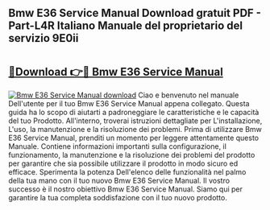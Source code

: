 ## Bmw E36 Service Manual Download gratuit PDF - Part-L4R Italiano Manuale del proprietario del servizio 9E0ii

# <h2><a href="http://dfe5txv.blite.top/?on=Bmw+E36+Service+Manual">🔗Download 👉🔴 Bmw E36 Service Manual</a></h2>

[![Bmw E36 Service Manual download](https://i.imgur.com/lujVjoI.png)](http://dfe5txv.blite.top/?on=Bmw+E36+Service+Manual)
Ciao e benvenuto nel manuale Dell'utente per il tuo Bmw E36 Service Manual appena collegato. Questa guida ha lo scopo di aiutarti a padroneggiare le caratteristiche e le capacità del tuo Prodotto. All'interno, troverai istruzioni dettagliate per L'installazione, L'uso, la manutenzione e la risoluzione dei problemi. Prima di utilizzare Bmw E36 Service Manual, prenditi un momento per leggere attentamente questo Manuale. Contiene informazioni importanti sulla configurazione, il funzionamento, la manutenzione e la risoluzione dei problemi del prodotto per garantire che sia possibile utilizzare il prodotto in modo sicuro ed efficace. Sperimenta la potenza Dell'elenco delle funzionalità nel palmo della tua mano con il tuo nuovo Bmw E36 Service Manual. Il vostro successo è il nostro obiettivo Bmw E36 Service Manual. Siamo qui per garantire la tua completa soddisfazione con il tuo nuovo prodotto.
